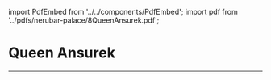 import PdfEmbed from '../../components/PdfEmbed';
import pdf from '../pdfs/nerubar-palace/8QueenAnsurek.pdf';

# Queen Ansurek
---

<PdfEmbed src={pdf} />